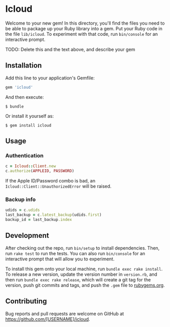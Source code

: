 # Icloud

Welcome to your new gem! In this directory, you'll find the files you need to be able to package up your Ruby library into a gem. Put your Ruby code in the file `lib/icloud`. To experiment with that code, run `bin/console` for an interactive prompt.

TODO: Delete this and the text above, and describe your gem

## Installation

Add this line to your application's Gemfile:

```ruby
gem 'icloud'
```

And then execute:

    $ bundle

Or install it yourself as:

    $ gem install icloud

## Usage

### Authentication

```ruby
c = Icloud::Client.new
c.authorize(APPLEID, PASSWORD)
```

If the Apple ID/Password combo is bad, an `Icloud::Client::UnauthorizedError`
will be raised.


### Backup info

```ruby
udids = c.udids
last_backup = c.latest_backup(udids.first)
backup_id = last_backup.index
```

## Development

After checking out the repo, run `bin/setup` to install dependencies. Then, run `rake test` to run the tests. You can also run `bin/console` for an interactive prompt that will allow you to experiment.

To install this gem onto your local machine, run `bundle exec rake install`. To release a new version, update the version number in `version.rb`, and then run `bundle exec rake release`, which will create a git tag for the version, push git commits and tags, and push the `.gem` file to [rubygems.org](https://rubygems.org).

## Contributing

Bug reports and pull requests are welcome on GitHub at https://github.com/[USERNAME]/icloud.

